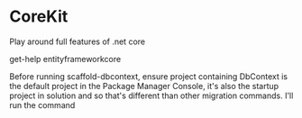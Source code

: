 # CoreKit
Play around full features of .net core

get-help entityframeworkcore


Before running scaffold-dbcontext, ensure project containing DbContext is the default project in the Package Manager Console, it's also the startup project in solution and so that's different than other migration commands. I'll run the command 